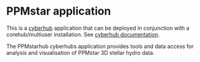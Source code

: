 # PPMstar application

This is a [cyberhub](https://github.com/cyberlaboratories/cyberhubs)
application that can be deployed in conjunction with a
corehub/multiuser installation. See [cyberhub
documentation](https://github.com/cyberlaboratories/cyberhubs/blob/master/README.md).

The PPMstarhub cyberhubs application provides tools and data access for analysis and visualisation of PPMstar 3D stellar hydro data. 